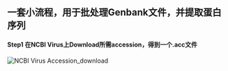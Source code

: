 ## 一套小流程，用于批处理Genbank文件，并提取蛋白序列

#### Step1 在NCBI Virus上Download所需accession，得到一个.acc文件

![NCBI Virus Accession_download](imgs/1.png)




